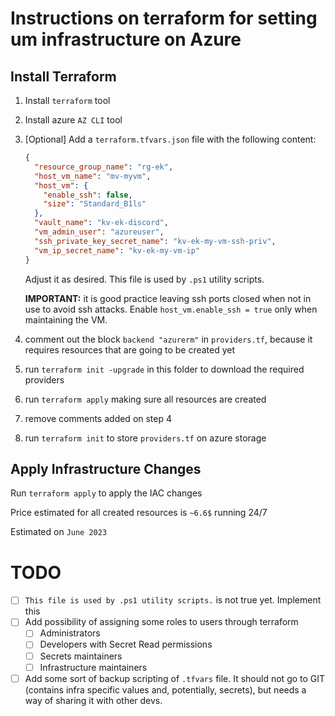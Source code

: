 # Instructions on terraform for setting um infrastructure on Azure

## Install Terraform

1. Install `terraform` tool
2. Install azure `AZ CLI` tool
3. [Optional] Add a `terraform.tfvars.json` file with the following content:

    ```json
    {
      "resource_group_name": "rg-ek",
      "host_vm_name": "mv-myvm",
      "host_vm": {
        "enable_ssh": false,
        "size": "Standard_B1ls"
      },
      "vault_name": "kv-ek-discord",
      "vm_admin_user": "azureuser",
      "ssh_private_key_secret_name": "kv-ek-my-vm-ssh-priv",
      "vm_ip_secret_name": "kv-ek-my-vm-ip"
    }
    ```
       
    Adjust it as desired. This file is used by `.ps1` utility scripts.

    **IMPORTANT:** it is good practice leaving ssh ports closed when not in use to avoid ssh attacks.
    Enable `host_vm.enable_ssh = true` only when maintaining the VM.


4. comment out the block `backend "azurerm"` in `providers.tf`, because it requires resources that are going to be created yet
5. run `terraform init -upgrade` in this folder to download the required providers
6. run `terraform apply` making sure all resources are created
7. remove comments added on step 4
8. run `terraform init` to store `providers.tf` on azure storage

## Apply Infrastructure Changes

Run `terraform apply` to apply the IAC changes

Price estimated for all created resources is `~6.6$` running 24/7

Estimated on `June 2023`

# TODO
- [ ] `This file is used by .ps1 utility scripts.` is not true yet. Implement this
- [ ] Add possibility of assigning some roles to users through terraform
    - [ ] Administrators
    - [ ] Developers with Secret Read permissions
    - [ ] Secrets maintainers
    - [ ] Infrastructure maintainers
- [ ] Add some sort of backup scripting of `.tfvars` file. It should not go to GIT (contains infra specific values and, 
potentially, secrets), but needs a way of sharing it with other devs.